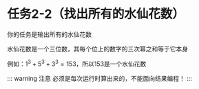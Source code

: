 # 任务2-2（找出所有的水仙花数）
你的任务是输出所有的水仙花数

水仙花数是一个三位数，其每个位上的数字的三次幂之和等于它本身

例如：$1^3+5^3+3^3=153$，所以153是一个水仙花数

::: warning 注意
必须是每次运行时算出来的，不能面向结果编程！
:::